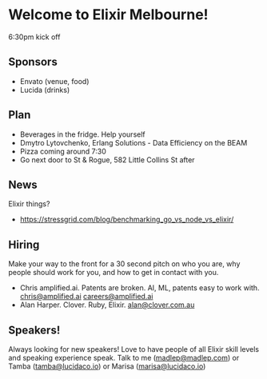 # Welcome to Elixir Melbourne!
6:30pm kick off

## Sponsors
- Envato (venue, food)
- Lucida (drinks)

## Plan
- Beverages in the fridge. Help yourself
- Dmytro Lytovchenko, Erlang Solutions - Data Efficiency on the BEAM
- Pizza coming around 7:30
- Go next door to St & Rogue, 582 Little Collins St after

## News
Elixir things?
- https://stressgrid.com/blog/benchmarking_go_vs_node_vs_elixir/

## Hiring
Make your way to the front for a 30 second pitch on who you are, why people
should work for you, and how to get in contact with you.
- Chris amplified.ai. Patents are broken. AI, ML, patents easy to work with.
  chris@amplified.ai careers@amplified.ai
- Alan Harper. Clover. Ruby, Elixir. alan@clover.com.au

## Speakers!
Always looking for new speakers! Love to have people of all Elixir skill levels
and speaking experience speak. Talk to me (madlep@madlep.com) or
Tamba (tamba@lucidaco.io) or Marisa (marisa@lucidaco.io)

